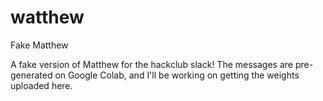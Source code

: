 # watthew
Fake Matthew

A fake version of Matthew for the hackclub slack! The messages are pre-generated on Google Colab, and I'll be working on getting the weights uploaded here.
